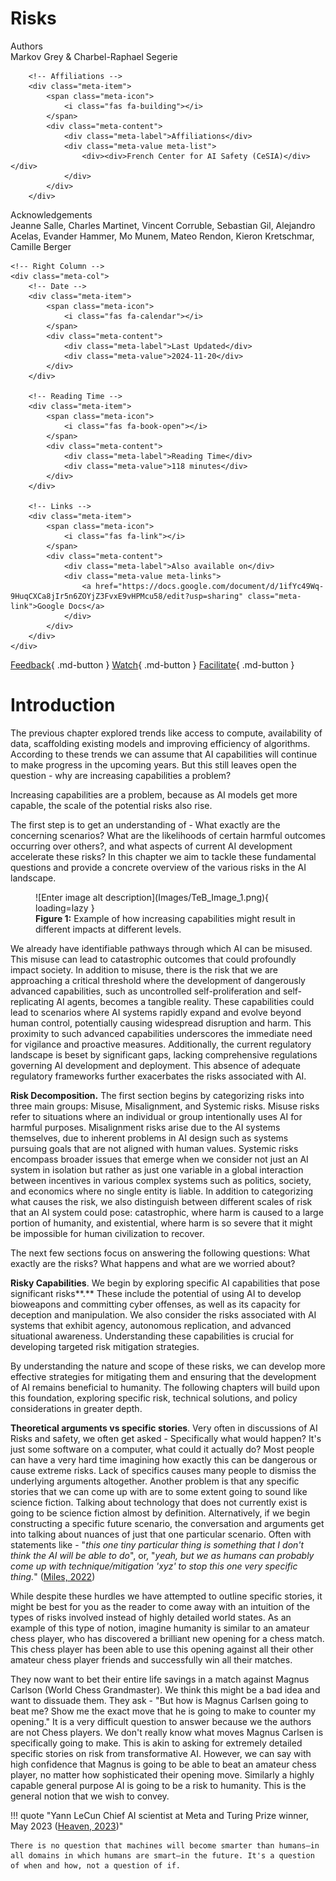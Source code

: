 # Risks

<div class="chapter-meta">

<div class="meta-grid">
    <!-- Left Column -->
    <div class="meta-col">
        <!-- Authors -->
        <div class="meta-item">
            <span class="meta-icon">
                <i class="fas fa-users"></i>
            </span>
            <div class="meta-content">
                <div class="meta-label">Authors</div>
                <div class="meta-value meta-list">
                    <div><div>Markov Grey & Charbel-Raphael Segerie</div></div>
                </div>
            </div>
        </div>
        
        <!-- Affiliations -->
        <div class="meta-item">
            <span class="meta-icon">
                <i class="fas fa-building"></i>
            </span>
            <div class="meta-content">
                <div class="meta-label">Affiliations</div>
                <div class="meta-value meta-list">
                    <div><div>French Center for AI Safety (CeSIA)</div></div>
                </div>
            </div>
        </div>

<!-- Acknowledgements section -->
<div class="meta-item">
    <span class="meta-icon">
        <i class="fas fa-heart"></i>
    </span>
    <div class="meta-content">
        <div class="meta-label">Acknowledgements</div>
        <div class="meta-value">
            Jeanne Salle, Charles Martinet, Vincent Corruble, Sebastian Gil, Alejandro Acelas, Evander Hammer, Mo Munem, Mateo Rendon, Kieron Kretschmar, Camille Berger
        </div>
    </div>
</div>
    </div>

    <!-- Right Column -->
    <div class="meta-col">
        <!-- Date -->
        <div class="meta-item">
            <span class="meta-icon">
                <i class="fas fa-calendar"></i>
            </span>
            <div class="meta-content">
                <div class="meta-label">Last Updated</div>
                <div class="meta-value">2024-11-20</div>
            </div>
        </div>
        
        <!-- Reading Time -->
        <div class="meta-item">
            <span class="meta-icon">
                <i class="fas fa-book-open"></i>
            </span>
            <div class="meta-content">
                <div class="meta-label">Reading Time</div>
                <div class="meta-value">118 minutes</div>
            </div>
        </div>
        
        <!-- Links -->
        <div class="meta-item">
            <span class="meta-icon">
                <i class="fas fa-link"></i>
            </span>
            <div class="meta-content">
                <div class="meta-label">Also available on</div>
                <div class="meta-value meta-links">
                    <a href="https://docs.google.com/document/d/1ifYc49Wq-9HuqCXCa8jIr5n6ZOYjZ3FvxE9vHPMcu58/edit?usp=sharing" class="meta-link">Google Docs</a>
                </div>
            </div>
        </div>
    </div>
</div>

</div>

[Feedback](https://forms.gle/ZsA4hEWUx1ZrtQLL9){ .md-button }
[Watch](https://www.youtube.com/watch?v=dhr4u-w75aQ){ .md-button }
[Facilitate](https://docs.google.com/document/d/1evE1rG91DKBuKlWnqPw45QtPxKBz0GlD_ZYrurNdvN4/edit?usp=sharing){ .md-button }

# Introduction

The previous chapter explored trends like access to compute, availability of data, scaffolding existing models and improving efficiency of algorithms. According to these trends we can assume that AI capabilities will continue to make progress in the upcoming years. But this still leaves open the question - why are increasing capabilities a problem?

Increasing capabilities are a problem, because as AI models get more capable, the scale of the potential risks also rise.

The first step is to get an understanding of - What exactly are the concerning scenarios? What are the likelihoods of certain harmful outcomes occurring over others?, and what aspects of current AI development accelerate these risks? In this chapter we aim to tackle these fundamental questions and provide a concrete overview of the various risks in the AI landscape.

<figure markdown="span">
![Enter image alt description](Images/TeB_Image_1.png){ loading=lazy }
  <figcaption markdown="1"><b>Figure 1:</b> Example of how increasing capabilities might result in different impacts at different levels.</figcaption>
</figure>

We already have identifiable pathways through which AI can be misused. This misuse can lead to catastrophic outcomes that could profoundly impact society. In addition to misuse, there is the risk that we are approaching a critical threshold where the development of dangerously advanced capabilities, such as uncontrolled self-proliferation and self-replicating AI agents, becomes a tangible reality. These capabilities could lead to scenarios where AI systems rapidly expand and evolve beyond human control, potentially causing widespread disruption and harm. This proximity to such advanced capabilities underscores the immediate need for vigilance and proactive measures. Additionally, the current regulatory landscape is beset by significant gaps, lacking comprehensive regulations governing AI development and deployment. This absence of adequate regulatory frameworks further exacerbates the risks associated with AI.

**Risk Decomposition.** The first section begins by categorizing risks into three main groups: Misuse, Misalignment, and Systemic risks. Misuse risks refer to situations where an individual or group intentionally uses AI for harmful purposes. Misalignment risks arise due to the AI systems themselves, due to inherent problems in AI design such as systems pursuing goals that are not aligned with human values. Systemic risks encompass broader issues that emerge when we consider not just an AI system in isolation but rather as just one variable in a global interaction between incentives in various complex systems such as politics, society, and economics where no single entity is liable. In addition to categorizing what causes the risk, we also distinguish between different scales of risk that an AI system could pose: catastrophic, where harm is caused to a large portion of humanity, and existential, where harm is so severe that it might be impossible for human civilization to recover.

The next few sections focus on answering the following questions: What exactly are the risks? What happens and what are we worried about?

**Risky Capabilities**.  We begin by exploring specific AI capabilities that pose significant risks**.** These include the potential of using AI to develop bioweapons and committing cyber offenses, as well as its capacity for deception and manipulation. We also consider the risks associated with AI systems that exhibit agency, autonomous replication, and advanced situational awareness. Understanding these capabilities is crucial for developing targeted risk mitigation strategies.

By understanding the nature and scope of these risks, we can develop more effective strategies for mitigating them and ensuring that the development of AI remains beneficial to humanity. The following chapters will build upon this foundation, exploring specific risk, technical solutions, and policy considerations in greater depth.

**Theoretical arguments vs specific stories**.  Very often in discussions of AI Risks and safety, we often get asked - Specifically what would happen? It's just some software on a computer, what could it actually do? Most people can have a very hard time imagining how exactly this can be dangerous or cause extreme risks. Lack of specifics causes many people to dismiss the underlying arguments altogether. Another problem is that any specific stories that we can come up with are to some extent going to sound like science fiction. Talking about technology that does not currently exist is going to be science fiction almost by definition. Alternatively, if we begin constructing a specific future scenario, the conversation and arguments get into talking about nuances of just that one particular scenario. Often with statements like - "*this one tiny particular thing is something that I don't think the AI will be able to do*", or, "*yeah, but we as humans can probably come up with technique/mitigation 'xyz' to stop this one very specific thing.*" ([Miles, 2022](https://www.youtube.com/watch?v=JVIqp_lIwZg))

While despite these hurdles we have attempted to outline specific stories, it might be best for you as the reader to come away with an intuition of the types of risks involved instead of highly detailed world states. As an example of this type of notion, imagine humanity is similar to an amateur chess player, who has discovered a brilliant new opening for a chess match. This chess player has been able to use this opening against all their other amateur chess player friends and successfully win all their matches.

They now want to bet their entire life savings in a match against Magnus Carlson (World Chess Grandmaster). We think this might be a bad idea and want to dissuade them. They ask - "But how is Magnus Carlsen going to beat me? Show me the exact move that he is going to make to counter my opening." It is a very difficult question to answer because we the authors are not Chess players. We don't really know what moves Magnus Carlsen is specifically going to make. This is akin to asking for extremely detailed specific stories on risk from transformative AI. However, we can say with high confidence that Magnus is going to be able to beat an amateur chess player, no matter how sophisticated their opening move. Similarly a highly capable general purpose AI is going to be a risk to humanity. This is the general notion that we wish to convey.

!!! quote "Yann LeCun Chief AI scientist at Meta and Turing Prize winner, May 2023 ([Heaven, 2023](https://www.technologyreview.com/2023/05/02/1072528/geoffrey-hinton-google-why-scared-ai/))"



    There is no question that machines will become smarter than humans—in all domains in which humans are smart—in the future. It's a question of when and how, not a question of if.
